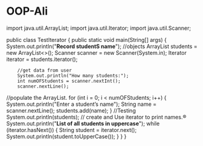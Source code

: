 # OOP-Ali
import java.util.ArrayList;
import java.util.Iterator;
import java.util.Scanner;

public class TestIterator {
    public static void main(String[] args) {
        System.out.println("****Record studentS name****");
        //objects
        ArrayList<String> students = new ArrayList<>();
        Scanner scanner = new Scanner(System.in);
        Iterator<String> iterator = students.iterator();

        //get data from user
        System.out.println("How many students:");
        int numOFStudents = scanner.nextInt();
        scanner.nextLine();
//populate the ArrayList.
        for (int i = 0; i < numOFStudents; i++) {
            System.out.println("Enter a student’s name");
            String name = scanner.nextLine();
            students.add(name);
        }
        //Testing
        System.out.println(students);
        //  create and Use iterator to print names.®
        System.out.println("****List of all students in uppercase****");
        while (iterator.hasNext()) {
            String student = iterator.next();
            System.out.println(student.toUpperCase());
        }
    }
}
